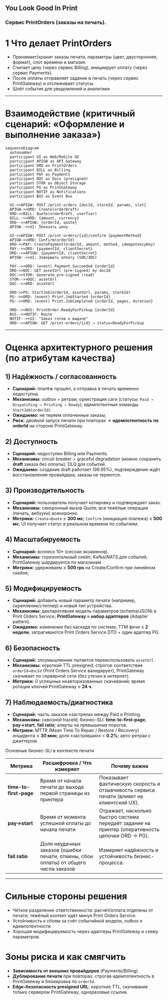 ## You Look Good In Print

### Сервис **PrintOrders** (заказы на печать).

# 1 Что делает PrintOrders

* Принимает/хранит заказы печати, параметры (цвет, двусторонняя, формат), слот времени и магазин.
* Считает цену (через сервис Billing), инициирует оплату (через сервис Payments).
* После оплаты отправляет задание в печать (через сервис PrintGateway) и отслеживает статусы.
* Шлёт события для уведомлений и аналитики.

---

# Взаимодействие (критичный сценарий: «Оформление и выполнение заказа»)

```mermaid
sequenceDiagram
  autonumber
  participant UI as Web/Mobile UI
  participant APIGW as API Gateway
  participant ORD as PrintOrders
  participant BILL as Billing
  participant PAY as Payments
  participant DOC as Docs (presigned)
  participant STOR as Object Storage
  participant PG as PrintGateway
  participant NOTIF as Notifications
  participant BUS as Event Bus

  UI->>APIGW: POST /print-orders {docId, storeId, params, slot}
  APIGW->>ORD: Create(orderDraft)
  ORD->>BILL: Quote(orderDraft, userTier)
  BILL-->>ORD: {amount, currency}
  ORD-->>APIGW: {orderId, quote}
  APIGW-->>UI: Показать цену

  UI->>APIGW: POST /print-orders/{id}/confirm {paymentMethod}
  APIGW->>ORD: Confirm(orderId)
  ORD->>PAY: CreatePayment(orderId, amount, method, idempotencyKey)
  PAY-->>ORD: {paymentId, clientSecret}
  ORD-->>APIGW: {paymentId, clientSecret}
  APIGW-->>UI: Завершить оплату (SDK/3DS)

  PAY-->>ORD: (event) Payment.Succeeded {orderId}
  ORD->>DOC: GET assetUrl (pre-signed) by docId
  DOC->>STOR: Generate pre-signed (read)
  STOR-->>DOC: assetUrl
  DOC-->>ORD: assetUrl

  ORD->>PG: StartJob(orderId, assetUrl, params, storeId)
  PG-->>ORD: (event) Print.JobStarted {orderId}
  PG-->>ORD: (event) Print.JobCompleted {orderId, pages, duration}

  ORD-->>BUS: PrintOrder.ReadyForPickup {orderId}
  BUS-->>NOTIF: Route
  NOTIF-->>UI: "Заказ готов к выдаче"
  ORD-->>APIGW: GET /print-orders/{id} → status=ReadyForPickup
```

---

# Оценка архитектурного решения (по атрибутам качества)

## 1) Надёжность / согласованность

* **Сценарий:** платёж прошёл, а отправка в печать временно недоступна.
* **Механизмы:** outbox + ретраи; оркестрация саги (статусы: `Paid → Dispatching → Printing → Ready`); идемпотентные команды `StartJob(orderId)`.
* **Ожидаемо:** не теряем оплаченные заказы;
* **Риск:** двойной запуск печати при повторах → **идемпотентность по orderId** на стороне PrintGateway.

## 2) Доступность

* **Сценарий:** недоступен Billing или Payments.
* **Механизмы:** circuit breaker + graceful degradation (можно сохранить **draft** заказа без оплаты); DLQ для событий.
* **Ожидаемо:** создание draft работает (99.95%), подтверждение ждёт восстановления провайдера; заказы не теряются.

## 3) Производительность

* **Сценарий:** пользователь получает котировку и подтверждает заказ.
* **Механизмы:** синхронный вызов Quote; все тяжёлые операции (печать, вебхуки) асинхронно.
* **Метрики:** `Create→Quote` ≤ **300 мс**; `Confirm` (инициация платежа) ≤ **500 мс**; UI получает статус в реальном времени по событиям.

## 4) Масштабируемость

* **Сценарий:** всплеск 10× (сессии экзаменов).
* **Механизмы:** горизонтальный скейл; Kafka/NATS для событий; PrintGateway шардируется по магазинам.
* **Метрики:** удерживаем ≥ **500 rps** на Create/Confirm при линейном скейле; 

## 5) Модифицируемость

* **Сценарий:** добавить новый параметр печати (например, скрепление/степлер) и новый тип устройства.
* **Механизмы:** декларативная модель параметров (schema/JSON) в Print Orders Service; **PrintGateway = набор адаптеров** (Adapter pattern).
* **Ожидаемо:** изменение без каскада по системе; TTM фичи ≤ **2 недели**; затрагиваются Print Orders Service DTO + один адаптер PG.

## 6) Безопасность

* **Сценарий:** злоумышленник пытается переиспользовать `assetUrl`.
* **Механизмы:** короткий TTL presigned, строгое соответствие `orderId↔docId` (Print Orders Service валидирует), PrintGateway скачивает по серверной сети (без утечки в интернет).
* **Метрики:** 0 успешных неавторизованных скачиваний; время ротации ключей PrintGateway ≤ **24 ч**.

## 7) Наблюдаемость/диагностика

* **Сценарий:** часть заказов «застряла» между Paid и Printing.
* **Механизмы:** сквозной traceId; бизнес-SLI: **time-to-first-page**, **pay→start**, **fail ratio**; алерты на превышение порогов.
* **Метрики:** MTTR (Mean Time To Repair / Restore / Recovery) инцидента ≤ **30 мин**; доля «застрявших» < **0.2%**; авто-ретраи с джиттером.
  
Основные бизнес-SLI в контексте печати

| Метрика                | Расшифровка / Что измеряет                                                          | Почему важна                                                                                     |
| ---------------------- | ----------------------------------------------------------------------------------- | ------------------------------------------------------------------------------------------------ |
| **time-to-first-page** | Время от начала печати до выхода первой страницы из принтера                        | Показывает фактическую скорость и отзывчивость сервиса печати (влияет на клиентский UX).         |
| **pay→start**          | Время от момента успешной оплаты до начала печати                                   | Отражает, насколько быстро система передаёт задание на принтер (оперативность цепочки ORD → PG). |
| **fail ratio**         | Доля неудачных заказов (ошибки печати, отмены, сбои оплаты) от общего числа заказов | Измеряет надёжность и устойчивость бизнес-процесса.                                              |

---

# Сильные стороны решения

* Чёткое разделение ответственности: расчёт/оплата отделены от печати; тяжёлый контент идёт минуя Print Orders Service.
* Устойчивость к сбоям за счёт событийной модели, outbox и идемпотентности.
* Хорошая модифицируемость через адаптеры PrintGateway и схему параметров.

# Зоны риска и как смягчить

* **Зависимость от внешних провайдеров** (Payments/Billing)
* **Дублирование печати** при повторах: строгая идемпотентность в PrintGateway и блокировка по `orderId`.
* **Edge-безопасность presigned URL**: короткие TTL, скачивание только сервером PrintGateway, одноразовые ссылки.
